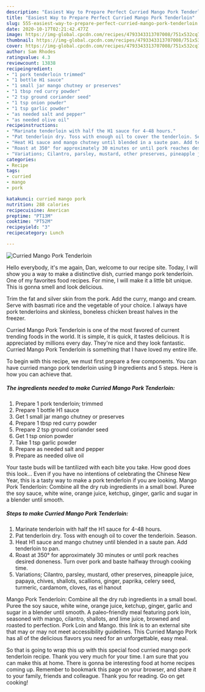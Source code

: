 ```yaml
---
description: "Easiest Way to Prepare Perfect Curried Mango Pork Tenderloin"
title: "Easiest Way to Prepare Perfect Curried Mango Pork Tenderloin"
slug: 555-easiest-way-to-prepare-perfect-curried-mango-pork-tenderloin
date: 2020-10-17T02:21:42.477Z
image: https://img-global.cpcdn.com/recipes/4793343313707008/751x532cq70/curried-mango-pork-tenderloin-recipe-main-photo.jpg
thumbnail: https://img-global.cpcdn.com/recipes/4793343313707008/751x532cq70/curried-mango-pork-tenderloin-recipe-main-photo.jpg
cover: https://img-global.cpcdn.com/recipes/4793343313707008/751x532cq70/curried-mango-pork-tenderloin-recipe-main-photo.jpg
author: Sam Rhodes
ratingvalue: 4.3
reviewcount: 13838
recipeingredient:
- "1 pork tenderloin trimmed"
- "1 bottle H1 sauce"
- "1 small jar mango chutney or preserves"
- "1 tbsp red curry powder"
- "2 tsp ground coriander seed"
- "1 tsp onion powder"
- "1 tsp garlic powder"
- "as needed salt and pepper"
- "as needed olive oil"
recipeinstructions:
- "Marinate tenderloin with half the H1 sauce for 4-48 hours."
- "Pat tenderloin dry. Toss with enough oil to cover the tenderloin. Season."
- "Heat H1 sauce and mango chutney until blended in a saute pan. Add tenderloin to pan."
- "Roast at 350° for approximately 30 minutes or until pork reaches desired doneness. Turn over pork and baste halfway through cooking time."
- "Variations; Cilantro, parsley, mustard, other preserves, pineapple juice, papaya, chives, shallots, scallions, ginger, paprika, celery seed, turmeric, cardamom, cloves, ras el hanout"
categories:
- Recipe
tags:
- curried
- mango
- pork

katakunci: curried mango pork 
nutrition: 288 calories
recipecuisine: American
preptime: "PT13M"
cooktime: "PT52M"
recipeyield: "3"
recipecategory: Lunch

---
```



![Curried Mango Pork Tenderloin](https://img-global.cpcdn.com/recipes/4793343313707008/751x532cq70/curried-mango-pork-tenderloin-recipe-main-photo.jpg)

Hello everybody, it's me again, Dan, welcome to our recipe site. Today, I will show you a way to make a distinctive dish, curried mango pork tenderloin. One of my favorites food recipes. For mine, I will make it a little bit unique. This is gonna smell and look delicious.

Trim the fat and silver skin from the pork. Add the curry, mango and cream. Serve with basmati rice and the vegetable of your choice. I always have pork tenderloins and skinless, boneless chicken breast halves in the freezer.

Curried Mango Pork Tenderloin is one of the most favored of current trending foods in the world. It is simple, it is quick, it tastes delicious. It is appreciated by millions every day. They're nice and they look fantastic. Curried Mango Pork Tenderloin is something that I have loved my entire life.


To begin with this recipe, we must first prepare a few components. You can have curried mango pork tenderloin using 9 ingredients and 5 steps. Here is how you can achieve that.

<!--inarticleads1-->

##### The ingredients needed to make Curried Mango Pork Tenderloin:

1. Prepare 1 pork tenderloin; trimmed
1. Prepare 1 bottle H1 sauce
1. Get 1 small jar mango chutney or preserves
1. Prepare 1 tbsp red curry powder
1. Prepare 2 tsp ground coriander seed
1. Get 1 tsp onion powder
1. Take 1 tsp garlic powder
1. Prepare as needed salt and pepper
1. Prepare as needed olive oil


Your taste buds will be tantilized with each bite you take. How good does this look… Even if you have no intentions of celebrating the Chinese New Year, this is a tasty way to make a pork tenderloin if you are looking. Mango Pork Tenderloin: Combine all the dry rub ingredients in a small bowl. Puree the soy sauce, white wine, orange juice, ketchup, ginger, garlic and sugar in a blender until smooth. 

<!--inarticleads2-->

##### Steps to make Curried Mango Pork Tenderloin:

1. Marinate tenderloin with half the H1 sauce for 4-48 hours.
1. Pat tenderloin dry. Toss with enough oil to cover the tenderloin. Season.
1. Heat H1 sauce and mango chutney until blended in a saute pan. Add tenderloin to pan.
1. Roast at 350° for approximately 30 minutes or until pork reaches desired doneness. Turn over pork and baste halfway through cooking time.
1. Variations; Cilantro, parsley, mustard, other preserves, pineapple juice, papaya, chives, shallots, scallions, ginger, paprika, celery seed, turmeric, cardamom, cloves, ras el hanout


Mango Pork Tenderloin: Combine all the dry rub ingredients in a small bowl. Puree the soy sauce, white wine, orange juice, ketchup, ginger, garlic and sugar in a blender until smooth. A paleo-friendly meal featuring pork loin, seasoned with mango, cilantro, shallots, and lime juice, browned and roasted to perfection. Pork Loin and Mango. this link is to an external site that may or may not meet accessibility guidelines. This Curried Mango Pork has all of the delicious flavors you need for an unforgettable, easy meal. 

So that is going to wrap this up with this special food curried mango pork tenderloin recipe. Thank you very much for your time. I am sure that you can make this at home. There is gonna be interesting food at home recipes coming up. Remember to bookmark this page on your browser, and share it to your family, friends and colleague. Thank you for reading. Go on get cooking!
